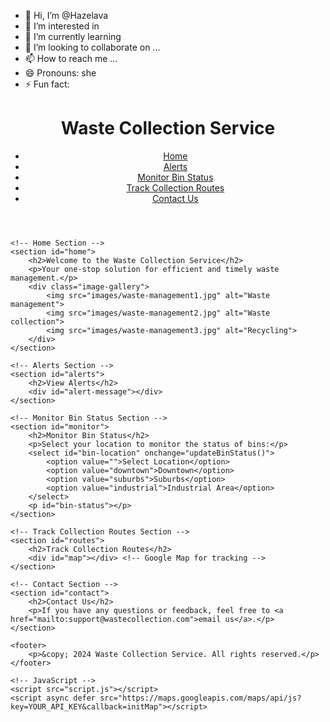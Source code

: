 
- 👋 Hi, I’m @Hazelava
- 👀 I’m interested in 
- 🌱 I’m currently learning 
- 💞️ I’m looking to collaborate on ...
- 📫 How to reach me ...
- 😄 Pronouns: she
- ⚡ Fun fact: 

<!---
Hazelava/Hazelava is a ✨ special ✨ repository because its `README.md` (this file) appears on your GitHub profile.
You can click the Preview link to take a look at your changes.
--->


<!DOCTYPE html>
<html lang="en">
<head>
    <meta charset="UTF-8">
    <meta name="viewport" content="width=device-width, initial-scale=1.0">
    <title>Waste Collection Service</title>
    <link rel="stylesheet" href="styles.css">
</head>
<body>
    <header>
        <h1>Waste Collection Service</h1>
        <nav>
            <ul>
                <li><a href="#home">Home</a></li>
                <li><a href="#alerts">Alerts</a></li>
                <li><a href="#monitor">Monitor Bin Status</a></li>
                <li><a href="#routes">Track Collection Routes</a></li>
                <li><a href="#contact">Contact Us</a></li>
            </ul>
        </nav>
    </header>

    <!-- Home Section -->
    <section id="home">
        <h2>Welcome to the Waste Collection Service</h2>
        <p>Your one-stop solution for efficient and timely waste management.</p>
        <div class="image-gallery">
            <img src="images/waste-management1.jpg" alt="Waste management">
            <img src="images/waste-management2.jpg" alt="Waste collection">
            <img src="images/waste-management3.jpg" alt="Recycling">
        </div>
    </section>

    <!-- Alerts Section -->
    <section id="alerts">
        <h2>View Alerts</h2>
        <div id="alert-message"></div>
    </section>

    <!-- Monitor Bin Status Section -->
    <section id="monitor">
        <h2>Monitor Bin Status</h2>
        <p>Select your location to monitor the status of bins:</p>
        <select id="bin-location" onchange="updateBinStatus()">
            <option value="">Select Location</option>
            <option value="downtown">Downtown</option>
            <option value="suburbs">Suburbs</option>
            <option value="industrial">Industrial Area</option>
        </select>
        <p id="bin-status"></p>
    </section>

    <!-- Track Collection Routes Section -->
    <section id="routes">
        <h2>Track Collection Routes</h2>
        <div id="map"></div> <!-- Google Map for tracking -->
    </section>

    <!-- Contact Section -->
    <section id="contact">
        <h2>Contact Us</h2>
        <p>If you have any questions or feedback, feel free to <a href="mailto:support@wastecollection.com">email us</a>.</p>
    </section>

    <footer>
        <p>&copy; 2024 Waste Collection Service. All rights reserved.</p>
    </footer>

    <!-- JavaScript -->
    <script src="script.js"></script>
    <script async defer src="https://maps.googleapis.com/maps/api/js?key=YOUR_API_KEY&callback=initMap"></script>
</body>
</html>
